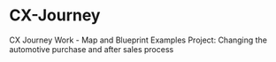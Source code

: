# CX-Journey
CX Journey Work - Map and Blueprint Examples
Project: Changing the automotive purchase and after sales process
